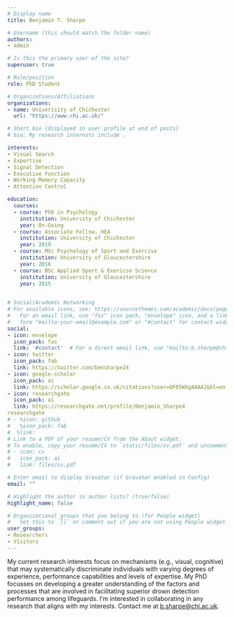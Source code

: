 ```yaml
---
# Display name
title: Benjamin T. Sharpe

# Username (this should match the folder name)
authors:
- admin

# Is this the primary user of the site?
superuser: true

# Role/position
role: PhD Student

# Organizations/Affiliations
organizations:
- name: Univerisity of Chichester
  url: "https://www.chi.ac.uk/"

# Short bio (displayed in user profile at end of posts)
# bio: My research interests include .

interests:
- Visual Search
- Expertise
- Signal Detection
- Executive Function
- Working Memory Capacity
- Attention Control

education:
  courses:
  - course: PhD in Psychology
    institution: University of Chichester
    year: On-Going
  - course: Associate Fellow, HEA
    institution: University of Chichester
    year: 2019
  - course: MSc Psychology of Sport and Exercise
    institution: University of Gloucestershire
    year: 2016
  - course: BSc Applied Sport & Exericse Science
    institution: University of Gloucestershire
    year: 2015
  

# Social/Academic Networking
# For available icons, see: https://sourcethemes.com/academic/docs/page-builder/#icons
#   For an email link, use "fas" icon pack, "envelope" icon, and a link in the
#   form "mailto:your-email@example.com" or "#contact" for contact widget.
social:
- icon: envelope
  icon_pack: fas
  link: '#contact'  # For a direct email link, use "mailto:b.sharpe@chi.ac.uk".
- icon: twitter
  icon_pack: fab
  link: https://twitter.com/bensharpe24
- icon: google-scholar
  icon_pack: ai
  link: https://scholar.google.co.uk/citations?user=QF05WXgAAAAJ&hl=en
- icon: researchgate
  icon_pack: ai
  link: https://researchgate.net/profile/Benjamin_Sharpe4
researchgate
# - %icon: github
#   %icon_pack: fab
#  %link: 
# Link to a PDF of your resume/CV from the About widget.
# To enable, copy your resume/CV to `static/files/cv.pdf` and uncomment the lines below.
# - icon: cv
#   icon_pack: ai
#   link: files/cv.pdf

# Enter email to display Gravatar (if Gravatar enabled in Config)
email: ""

# Highlight the author in author lists? (true/false)
highlight_name: false

# Organizational groups that you belong to (for People widget)
#   Set this to `[]` or comment out if you are not using People widget.
user_groups:
- Researchers
- Visitors
---
```

My current research interests focus on mechanisms (e.g., visual, cognitive) that may systematically discriminate individuals with varying degrees of experience, performance capabilities and levels of expertise. My PhD focusses on developing a greater understanding of the factors and processes that are involved in facilitating superior drown detection performance among lifeguards. I’m interested in collaborating in any research that aligns with my interests. Contact me at [b.sharpe@chi.ac.uk](b.sharpe@chi.ac.uk).
